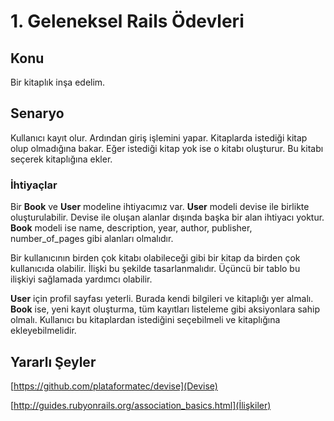 # 1. Geleneksel Rails Ödevleri

## Konu

Bir kitaplık inşa edelim.

## Senaryo

Kullanıcı kayıt olur. Ardından giriş işlemini yapar. Kitaplarda istediği kitap olup olmadığına bakar. Eğer istediği kitap yok ise o kitabı oluşturur. Bu kitabı seçerek kitaplığına ekler.

### İhtiyaçlar

Bir **Book** ve **User** modeline ihtiyacımız var. **User** modeli devise ile birlikte oluşturulabilir. Devise ile oluşan alanlar dışında başka bir alan ihtiyacı yoktur. **Book** modeli ise name, description, year, author, publisher, number_of_pages gibi alanları olmalıdır.

Bir kullanıcının birden çok kitabı olabileceği gibi bir kitap da birden çok kullanıcıda
olabilir. İlişki bu şekilde tasarlanmalıdır. Üçüncü bir tablo bu ilişkiyi sağlamada yardımcı 
olabilir.

**User** için profil sayfası yeterli. Burada kendi bilgileri ve kitaplığı yer almalı. **Book** 
ise, yeni kayıt oluşturma, tüm kayıtları listeleme gibi aksiyonlara sahip olmalı. Kullanıcı bu 
kitaplardan istediğini seçebilmeli ve kitaplığına ekleyebilmelidir.

## Yararlı Şeyler
[https://github.com/plataformatec/devise](Devise)

[http://guides.rubyonrails.org/association_basics.html](İlişkiler)
